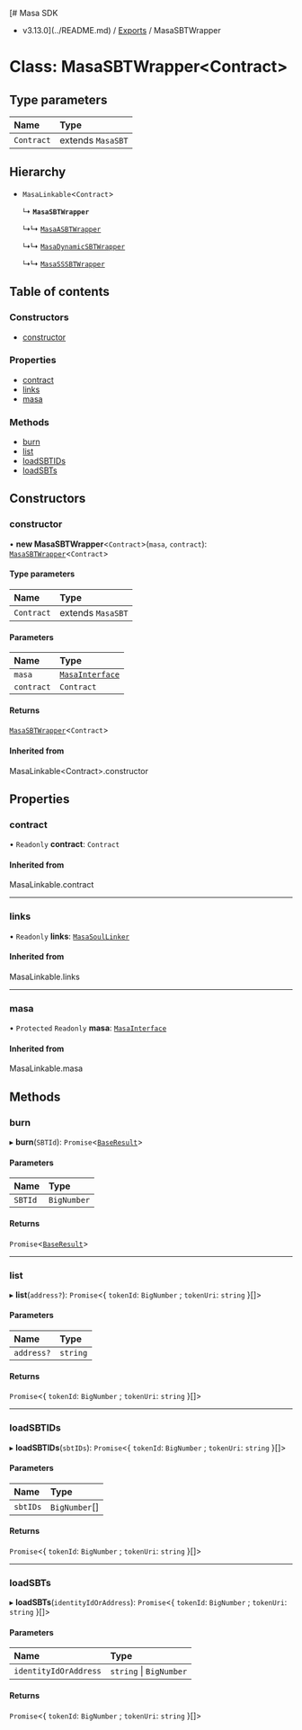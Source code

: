 [# Masa SDK
 - v3.13.0](../README.md) / [Exports](../modules.md) / MasaSBTWrapper

# Class: MasaSBTWrapper\<Contract\>

## Type parameters

| Name | Type |
| :------ | :------ |
| `Contract` | extends `MasaSBT` |

## Hierarchy

- `MasaLinkable`\<`Contract`\>

  ↳ **`MasaSBTWrapper`**

  ↳↳ [`MasaASBTWrapper`](MasaASBTWrapper.md)

  ↳↳ [`MasaDynamicSBTWrapper`](MasaDynamicSBTWrapper.md)

  ↳↳ [`MasaSSSBTWrapper`](MasaSSSBTWrapper.md)

## Table of contents

### Constructors

- [constructor](MasaSBTWrapper.md#constructor)

### Properties

- [contract](MasaSBTWrapper.md#contract)
- [links](MasaSBTWrapper.md#links)
- [masa](MasaSBTWrapper.md#masa)

### Methods

- [burn](MasaSBTWrapper.md#burn)
- [list](MasaSBTWrapper.md#list)
- [loadSBTIDs](MasaSBTWrapper.md#loadsbtids)
- [loadSBTs](MasaSBTWrapper.md#loadsbts)

## Constructors

### constructor

• **new MasaSBTWrapper**\<`Contract`\>(`masa`, `contract`): [`MasaSBTWrapper`](MasaSBTWrapper.md)\<`Contract`\>

#### Type parameters

| Name | Type |
| :------ | :------ |
| `Contract` | extends `MasaSBT` |

#### Parameters

| Name | Type |
| :------ | :------ |
| `masa` | [`MasaInterface`](../interfaces/MasaInterface.md) |
| `contract` | `Contract` |

#### Returns

[`MasaSBTWrapper`](MasaSBTWrapper.md)\<`Contract`\>

#### Inherited from

MasaLinkable\<Contract\>.constructor

## Properties

### contract

• `Readonly` **contract**: `Contract`

#### Inherited from

MasaLinkable.contract

___

### links

• `Readonly` **links**: [`MasaSoulLinker`](MasaSoulLinker.md)

#### Inherited from

MasaLinkable.links

___

### masa

• `Protected` `Readonly` **masa**: [`MasaInterface`](../interfaces/MasaInterface.md)

#### Inherited from

MasaLinkable.masa

## Methods

### burn

▸ **burn**(`SBTId`): `Promise`\<[`BaseResult`](../interfaces/BaseResult.md)\>

#### Parameters

| Name | Type |
| :------ | :------ |
| `SBTId` | `BigNumber` |

#### Returns

`Promise`\<[`BaseResult`](../interfaces/BaseResult.md)\>

___

### list

▸ **list**(`address?`): `Promise`\<\{ `tokenId`: `BigNumber` ; `tokenUri`: `string`  }[]\>

#### Parameters

| Name | Type |
| :------ | :------ |
| `address?` | `string` |

#### Returns

`Promise`\<\{ `tokenId`: `BigNumber` ; `tokenUri`: `string`  }[]\>

___

### loadSBTIDs

▸ **loadSBTIDs**(`sbtIDs`): `Promise`\<\{ `tokenId`: `BigNumber` ; `tokenUri`: `string`  }[]\>

#### Parameters

| Name | Type |
| :------ | :------ |
| `sbtIDs` | `BigNumber`[] |

#### Returns

`Promise`\<\{ `tokenId`: `BigNumber` ; `tokenUri`: `string`  }[]\>

___

### loadSBTs

▸ **loadSBTs**(`identityIdOrAddress`): `Promise`\<\{ `tokenId`: `BigNumber` ; `tokenUri`: `string`  }[]\>

#### Parameters

| Name | Type |
| :------ | :------ |
| `identityIdOrAddress` | `string` \| `BigNumber` |

#### Returns

`Promise`\<\{ `tokenId`: `BigNumber` ; `tokenUri`: `string`  }[]\>
